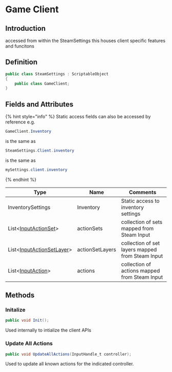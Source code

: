 # Game Client

## Introduction

accessed from within the SteamSettings this houses client specific features and funcitons

## Definition

```csharp
public class SteamSettings : ScriptableObject
{
    public class GameClient;
}
```

## Fields and Attributes

{% hint style="info" %}
Static access fields can also be accessed by reference e.g.

```csharp
GameClient.Inventory
```

is the same as

```csharp
SteamSettings.Client.inventory
```

is the same as

```csharp
mySettings.client.inventory
```
{% endhint %}

| Type                                                         | Name            | Comments                                         |
| ------------------------------------------------------------ | --------------- | ------------------------------------------------ |
| InventorySettings                                            | Inventory       | Static access to inventory settings              |
| List<[InputActionSet](../../input-action-set.md)>            | actionSets      | collection of sets mapped from Steam Input       |
| List<[InputActionSetLayer](../../input-action-set-layer.md)> | actionSetLayers | collection of set layers mapped from Steam Input |
| List<[InputAction](../../input-action.md)>                   | actions         | collection of actions mapped from Steam Input    |

## Methods

### Initalize

```csharp
public void Init();
```

Used internally to intialize the client APIs

### Update All Actions

```csharp
public void UpdateAllActions(InputHandle_t controller);
```

Used to update all known actions for the indicated controller.
